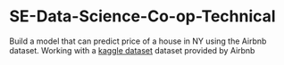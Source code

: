 # SE-Data-Science-Co-op-Technical
Build a model that can predict price of a house in NY using the Airbnb dataset.
Working with a [kaggle dataset](https://www.kaggle.com/dgomonov/new-york-city-airbnb-open-data) dataset provided by Airbnb


